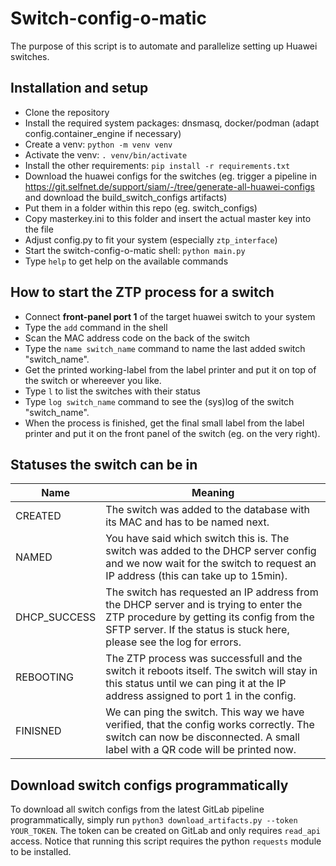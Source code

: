 # Switch-config-o-matic
The purpose of this script is to automate and parallelize setting up Huawei switches.

## Installation and setup
- Clone the repository
- Install the required system packages: dnsmasq, docker/podman (adapt config.container_engine if necessary)
- Create a venv: `python -m venv venv`
- Activate the venv: `. venv/bin/activate`
- Install the other requirements: `pip install -r requirements.txt`
- Download the huawei configs for the switches (eg. trigger a pipeline in https://git.selfnet.de/support/siam/-/tree/generate-all-huawei-configs and download the build_switch_configs artifacts)
- Put them in a folder within this repo (eg. switch_configs)
- Copy masterkey.ini to this folder and insert the actual master key into the file
- Adjust config.py to fit your system (especially `ztp_interface`)
- Start the switch-config-o-matic shell: `python main.py`
- Type `help` to get help on the available commands

## How to start the ZTP process for a switch
- Connect **front-panel port 1** of the target huawei switch to your system
- Type the `add` command in the shell
- Scan the MAC address code on the back of the switch
- Type the `name switch_name` command to name the last added switch "switch_name".
- Get the printed working-label from the label printer and put it on top of the switch or whereever you like.
- Type `l` to list the switches with their status
- Type `log switch_name` command to see the (sys)log of the switch "switch_name".
- When the process is finished, get the final small label from the label printer and put it on the front panel of the switch (eg. on the very right).

## Statuses the switch can be in
|Name|Meaning|
|----|-------|
|CREATED|The switch was added to the database with its MAC and has to be named next.|
|NAMED|You have said which switch this is. The switch was added to the DHCP server config and we now wait for the switch to request an IP address (this can take up to 15min).|
|DHCP_SUCCESS|The switch has requested an IP address from the DHCP server and is trying to enter the ZTP procedure by getting its config from the SFTP server. If the status is stuck here, please see the log for errors.|
|REBOOTING|The ZTP process was successfull and the switch it reboots itself. The switch will stay in this status until we can ping it at the IP address assigned to port 1 in the config.|
|FINISNED|We can ping the switch. This way we have verified, that the config works correctly. The switch can now be disconnected. A small label with a QR code will be printed now. |

## Download switch configs programmatically

To download all switch configs from the latest GitLab pipeline programmatically, simply run `python3 download_artifacts.py --token YOUR_TOKEN`. The token can be created on GitLab and only requires `read_api` access. Notice that running this script requires the python `requests` module to be installed.
